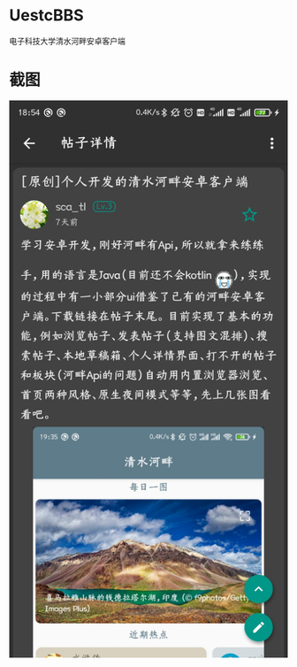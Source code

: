 # UestcBBS
电子科技大学清水河畔安卓客户端
# 截图
![Image text](https://raw.githubusercontent.com/scatl/UestcBBS/master/ScreenShots/Screenshot_1.jpg?token=AIK4NVB6KPBSGDWZNX3SUX25ZFAL4)
